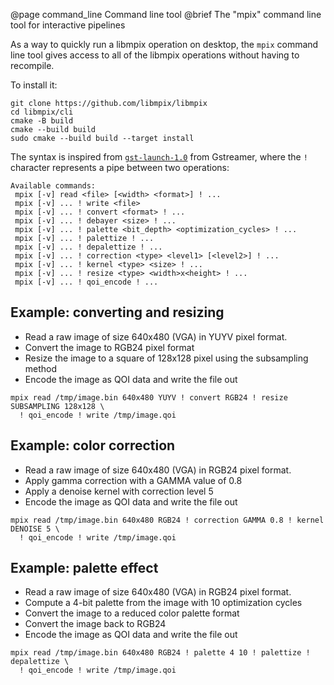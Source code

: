 @page command_line Command line tool
@brief The "mpix" command line tool for interactive pipelines

As a way to quickly run a libmpix operation on desktop, the `mpix` command line tool gives
access to all of the libmpix operations without having to recompile.

To install it:

```
git clone https://github.com/libmpix/libmpix
cd libmpix/cli
cmake -B build
cmake --build build
sudo cmake --build build --target install
```

The syntax is inspired from [`gst-launch-1.0`][1] from Gstreamer, where the `!` character
represents a pipe between two operations:

[1]: https://gstreamer.freedesktop.org/documentation/tools/gst-launch.html

```
Available commands:
 mpix [-v] read <file> [<width> <format>] ! ...
 mpix [-v] ... ! write <file>
 mpix [-v] ... ! convert <format> ! ...
 mpix [-v] ... ! debayer <size> ! ...
 mpix [-v] ... ! palette <bit_depth> <optimization_cycles> ! ...
 mpix [-v] ... ! palettize ! ...
 mpix [-v] ... ! depalettize ! ...
 mpix [-v] ... ! correction <type> <level1> [<level2>] ! ...
 mpix [-v] ... ! kernel <type> <size> ! ...
 mpix [-v] ... ! resize <type> <width>x<height> ! ...
 mpix [-v] ... ! qoi_encode ! ...
```

## Example: converting and resizing

- Read a raw image of size 640x480 (VGA) in YUYV pixel format.
- Convert the image to RGB24 pixel format
- Resize the image to a square of 128x128 pixel using the subsampling method
- Encode the image as QOI data and write the file out

```
mpix read /tmp/image.bin 640x480 YUYV ! convert RGB24 ! resize SUBSAMPLING 128x128 \
  ! qoi_encode ! write /tmp/image.qoi
```

## Example: color correction

- Read a raw image of size 640x480 (VGA) in RGB24 pixel format.
- Apply gamma correction with a GAMMA value of 0.8
- Apply a denoise kernel with correction level 5
- Encode the image as QOI data and write the file out

```
mpix read /tmp/image.bin 640x480 RGB24 ! correction GAMMA 0.8 ! kernel DENOISE 5 \
  ! qoi_encode ! write /tmp/image.qoi
```

## Example: palette effect

- Read a raw image of size 640x480 (VGA) in RGB24 pixel format.
- Compute a 4-bit palette from the image with 10 optimization cycles
- Convert the image to a reduced color palette format
- Convert the image back to RGB24
- Encode the image as QOI data and write the file out

```
mpix read /tmp/image.bin 640x480 RGB24 ! palette 4 10 ! palettize ! depalettize \
  ! qoi_encode ! write /tmp/image.qoi
```
